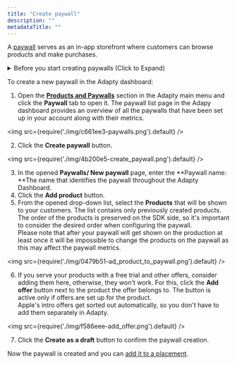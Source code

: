 ```yaml
---
title: "Create paywall"
description: ""
metadataTitle: ""
---
```


A [paywall](paywalls) serves as an in-app storefront where customers can browse products and make purchases.

<details>
   <summary>Before you start creating paywalls (Click to Expand)</summary>

   1. [Create at least one product](create-product).
2. (optional) [Create offer](create-offer).
</details>

To create a new paywall in the Adapty dashboard:

1. Open the [**Products and Paywalls**](https://app.adapty.io/paywalls) section in the Adapty main menu and click the **Paywall** tab to open it. The paywall list page in the Adapy dashboard provides an overview of all the paywalls that have been set up in your account along with their metrics.


<img
  src={require('./img/c661ee3-paywalls.png').default}
/>





2. Click the **Create paywall** button.


<img
  src={require('./img/4b200e5-create_paywall.png').default}
/>





3. In the opened **Paywalls/ New paywall** page, enter the **Paywall name: **The name that identifies the paywall throughout the Adapty Dashboard.
4. Click the **Add product** button.
5. From the opened drop-down list, select the **Products** that will be shown to your customers. The list contains only previously created products. The order of the products is preserved on the SDK side, so it's important to consider the desired order when configuring the paywall.  
   Please note that after your paywall will get shown on the production at least once it will be impossible to change the products on the paywall as this may affect the paywall metrics. 


<img
  src={require('./img/0479b51-ad_product_to_paywall.png').default}
/>





6. If you serve your products with a free trial and other offers, consider adding them here, otherwise, they won't work. For this, click the **Add offer** button next to the product the offer belongs to. The button is active only if offers are set up for the product.  
   Apple's intro offers get sorted out automatically, so you don't have to add them separately in Adapty. 


<img
  src={require('./img/f586eee-add_offer.png').default}
/>





7. Click the **Create as a draft** button to confirm the paywall creation.

Now the paywall is created and you can [add it to a placement](add-audience-paywall-ab-test).